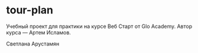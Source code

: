# tour-plan
Учебный проект для практики на курсе Веб Старт от Glo Academy. Автор курса — Артем Исламов.

Светлана Арустамян